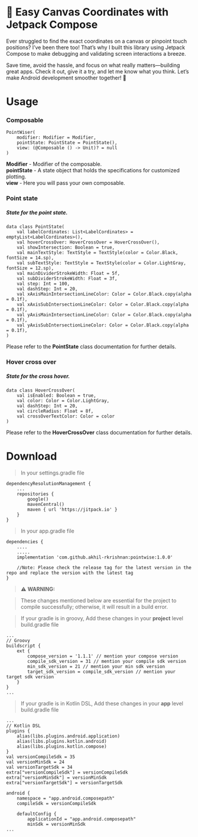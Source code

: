 # 🎨 Easy Canvas Coordinates with Jetpack Compose

Ever struggled to find the exact coordinates on a canvas or pinpoint touch positions? I’ve been there too! That’s why I built this library using Jetpack Compose to make debugging and validating screen interactions a breeze.

Save time, avoid the hassle, and focus on what really matters—building great apps. Check it out, give it a try, and let me know what you think. Let’s make Android development smoother together! 🚀

# Usage
### Composable
    PointWiser(
        modifier: Modifier = Modifier, 
        pointState: PointState = PointState(),
        view: (@Composable () -> Unit)? = null 
    )

**Modifier** - Modifier of the composable.\
**pointState** - A state object that holds the specifications for customized plotting. \
**view** - Here you will pass your own composable.

### Point state
##### State for the point state.

    data class PointState(
        val labelCordinates: List<LabelCordinates> = emptyList<LabelCordinates>(),
        val hoverCrossOver: HoverCrossOver = HoverCrossOver(),
        val showIntersection: Boolean = true,
        val mainTextStyle: TextStyle = TextStyle(color = Color.Black, fontSize = 14.sp),
        val subTextStyle: TextStyle = TextStyle(color = Color.LightGray, fontSize = 12.sp),
        val mainDividerStrokeWidth: Float = 5f,
        val subDividerStrokeWidth: Float = 3f,
        val step: Int = 100,
        val dashStep: Int = 20,
        val xAxisMainIntersectionLineColor: Color = Color.Black.copy(alpha = 0.1f),
        val xAxisSubIntersectionLineColor: Color = Color.Black.copy(alpha = 0.1f),
        val yAxisMainIntersectionLineColor: Color = Color.Black.copy(alpha = 0.1f),
        val yAxisSubIntersectionLineColor: Color = Color.Black.copy(alpha = 0.1f),
    ) 
Please refer to the **PointState** class documentation for further details.
### Hover cross over
##### State for the cross hover.

    data class HoverCrossOver(
        val isEnabled: Boolean = true,
        val color: Color = Color.LightGray,
        val dashStep: Int = 20,
        val circleRadius: Float = 8f,
        val crossOverTextColor: Color = color
    )

Please refer to the **HoverCrossOver** class documentation for further details.

# Download
> In your settings.gradle file
```
dependencyResolutionManagement {
    ...
    repositories {
        google()
        mavenCentral()
        maven { url 'https://jitpack.io' }    
    }
}
```

> In your app.gradle file
```
dependencies {
    ....
    .....  
    implementation 'com.github.akhil-rkrishnan:pointwise:1.0.0'
    
    //Note: Please check the release tag for the latest version in the repo and replace the version with the latest tag
}
```
> ⚠️ **WARNING:**

> These changes mentioned below are essential for the project to compile successfully; otherwise, it will result in a build error.

> If your gradle is in groovy, Add these changes in your **project** level build.gradle file
```
...
// Groovy
buildscript {
    ext {
        compose_version = '1.1.1' // mention your compose version
        compile_sdk_version = 31 // mention your compile sdk version
        min_sdk_version = 21 // mention your min sdk version
        target_sdk_version = compile_sdk_version // mention your target sdk version
    }
}
...
```
> If your gradle is in Kotlin DSL, Add these changes in your **app** level build.gradle file

```
...
// Kotlin DSL
plugins {
    alias(libs.plugins.android.application)
    alias(libs.plugins.kotlin.android)
    alias(libs.plugins.kotlin.compose)
}
val versionCompileSdk = 35
val versionMinSdk = 24
val versionTargetSdk = 34
extra["versionCompileSdk"] = versionCompileSdk
extra["versionMinSdk"] = versionMinSdk
extra["versionTargetSdk"] = versionTargetSdk

android {
    namespace = "app.android.composepath"
    compileSdk = versionCompileSdk

    defaultConfig {
        applicationId = "app.android.composepath"
        minSdk = versionMinSdk
...
```